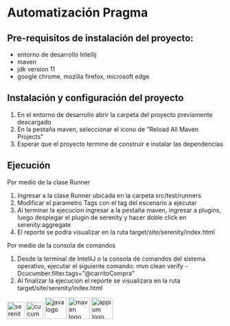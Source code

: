 # Automatización Pragma


## Pre-requisitos de instalación del proyecto:
- entorno de desarrollo Intellij
- maven
- jdk version 11
- google chrome, mozilla firefox, microsoft edge


## Instalación y configuración del proyecto
1. En el entorno de desarrollo abrir la carpeta del proyecto previamente descargado
2. En la pestaña maven, seleccionar el icono de "Reload All Maven Projects"
3. Esperar que el proyecto termine de construir e instalar las dependencias

## Ejecución
Por medio de la clase Runner
1. Ingresar a la clase Runner ubicada en la carpeta src/test/runners
2. Modificar el parametro Tags con el tag del escenario a ejecutar
3. Al terminar la ejecucion ingresar a la pestaña maven, ingresar a plugins,
   luego desplegar el plugin de serenity y hacer doble click en serenity:aggregate
4. El reporte se podra visualizar en la ruta target/site/serenity/index.html

Por medio de la consola de comandos 
1. Desde la terminal de IntelliJ o la consola de comandos del sistema operativo,
ejecutar el siguiente comando: mvn clean verify -Dcucumber.filter.tags="@carritoCompra"
2. Al finalizar la ejecucion el reporte se visualizara en la ruta target/site/serenity/index.html


<div align="left">
  <img src="https://s3.amazonaws.com/accredible_temp_credential_images/1573460724648430.png" height="40" alt="serenity logo"  />
  <img src="https://static1.smartbear.co/cucumber/media/images/logos/icons/cucumber-open-icon.svg" height="40" alt="cucumber logo"  />
  <img src="https://upload.wikimedia.org/wikipedia/zh/8/88/Java_logo.png" height="50" alt="java logo"  />
  <img src="https://miro.medium.com/v2/resize:fit:640/format:webp/1*kbSGIVukG6lL7JtAa9wiDA.png" height="50" alt="maven logo"  />
  <img src="https://images.credly.com/size/680x680/images/af6eb254-169b-452a-a63c-5a1f986ed4cc/appium.png" height="50" alt="appium logo"  />
</div>








